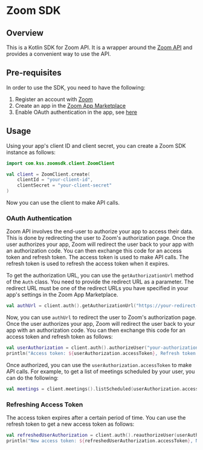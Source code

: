 # Zoom SDK

## Overview
This is a Kotlin SDK for Zoom API. It is a wrapper around the [Zoom API](https://marketplace.zoom.us/docs/api-reference/zoom-api) and provides a convenient way to use the API.

## Pre-requisites
In order to use the SDK, you need to have the following:
1. Register an account with [Zoom](https://zoom.us/)
2. Create an app in the [Zoom App Marketplace](https://marketplace.zoom.us/)
3. Enable OAuth authentication in the app, see [here](https://developers.zoom.us/docs/zoom-apps/authentication)

## Usage
Using your app's client ID and client secret, you can create a Zoom SDK instance as follows:
```kotlin
import com.kss.zoomsdk.client.ZoomClient

val client = ZoomClient.create(
    clientId = "your-client-id",
    clientSecret = "your-client-secret"
)
```
Now you can use the client to make API calls.

### OAuth Authentication
Zoom API involves the end-user to authorize your app to access their data. This is done by redirecting the user to Zoom's authorization page. Once the user authorizes your app, Zoom will redirect the user back to your app with an authorization code. You can then exchange this code for an access token and refresh token. The access token is used to make API calls. The refresh token is used to refresh the access token when it expires.

To get the authorization URL, you can use the `getAuthorizationUrl` method of the `Auth` class. You need to provide the redirect URL as a parameter. The redirect URL must be one of the redirect URLs you have specified in your app's settings in the Zoom App Marketplace.

```kotlin
val authUrl = client.auth().getAuthorizationUrl("https://your-redirect-url")
```
Now, you can use `authUrl` to redirect the user to Zoom's authorization page. 
Once the user authorizes your app, Zoom will redirect the user back to your app with an authorization code.
You can then exchange this code for an access token and refresh token as follows:

```kotlin
val userAuthorization = client.auth().authorizeUser("your-authorization-code")
println("Access token: ${userAuthorization.accessToken}, Refresh token: ${userAuthorization.refreshToken}")
```
Once authorized, you can use the `userAuthorization.accessToken` to make API calls. For example, to get a list of meetings scheduled by your user, you can do the following:

```kotlin
val meetings = client.meetings().listScheduled(userAuthorization.accessToken)
```

### Refreshing Access Token
The access token expires after a certain period of time. You can use the refresh token to get a new access token as follows:

```kotlin
val refreshedUserAuthorization = client.auth().reauthorizeUser(userAuthorization.refreshToken)
println("New access token: ${refreshedUserAuthorization.accessToken}, New refresh token: ${refreshedUserAuthorization.refreshToken}")
```
